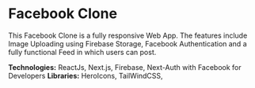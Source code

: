 # Facebook Clone

This Facebook Clone is a fully responsive Web App. The features include Image Uploading using Firebase Storage, Facebook Authentication and a fully functional Feed in which users can post.

**Technologies:** ReactJs, Next.js, Firebase, Next-Auth with Facebook for Developers
**Libraries:** HeroIcons, TailWindCSS,
